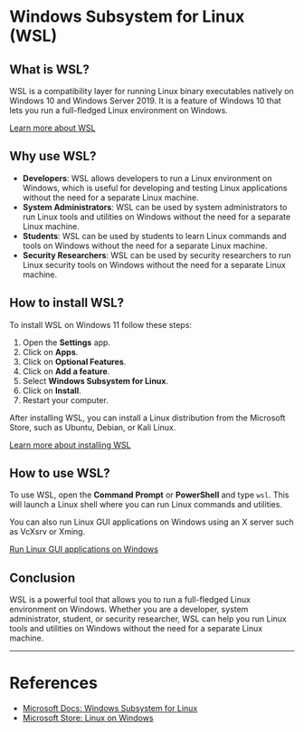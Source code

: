 # Windows Subsystem for Linux (WSL)

## What is WSL?

WSL is a compatibility layer for running Linux binary executables natively on Windows 10 and Windows Server 2019. It is a feature of Windows 10 that lets you run a full-fledged Linux environment on Windows.

[Learn more about WSL](https://docs.microsoft.com/en-us/windows/wsl/)

## Why use WSL?

- **Developers**: WSL allows developers to run a Linux environment on Windows, which is useful for developing and testing Linux applications without the need for a separate Linux machine.
- **System Administrators**: WSL can be used by system administrators to run Linux tools and utilities on Windows without the need for a separate Linux machine.
- **Students**: WSL can be used by students to learn Linux commands and tools on Windows without the need for a separate Linux machine.
- **Security Researchers**: WSL can be used by security researchers to run Linux security tools on Windows without the need for a separate Linux machine.

## How to install WSL?

To install WSL on Windows 11 follow these steps:

1. Open the **Settings** app.
2. Click on **Apps**.
3. Click on **Optional Features**.
4. Click on **Add a feature**.
5. Select **Windows Subsystem for Linux**.
6. Click on **Install**.
7. Restart your computer.

After installing WSL, you can install a Linux distribution from the Microsoft Store, such as Ubuntu, Debian, or Kali Linux.

[Learn more about installing WSL](https://learn.microsoft.com/en-us/windows/wsl/install)

## How to use WSL?

To use WSL, open the **Command Prompt** or **PowerShell** and type `wsl`. This will launch a Linux shell where you can run Linux commands and utilities.

You can also run Linux GUI applications on Windows using an X server such as VcXsrv or Xming.

[Run Linux GUI applications on Windows](https://learn.microsoft.com/en-us/windows/wsl/tutorials/gui-apps)

## Conclusion

WSL is a powerful tool that allows you to run a full-fledged Linux environment on Windows. Whether you are a developer, system administrator, student, or security researcher, WSL can help you run Linux tools and utilities on Windows without the need for a separate Linux machine.

---

# References

- [Microsoft Docs: Windows Subsystem for Linux](https://docs.microsoft.com/en-us/windows/wsl/)
- [Microsoft Store: Linux on Windows](https://www.microsoft.com/en-us/p/ubuntu/9nblggh4msv6)
